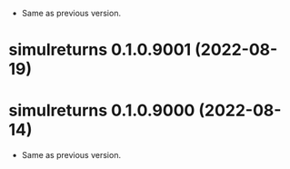 <!-- NEWS.md is maintained by https://cynkra.github.io/fledge, do not edit -->

- Same as previous version.


# simulreturns 0.1.0.9001 (2022-08-19)

# simulreturns 0.1.0.9000 (2022-08-14)

- Same as previous version.


